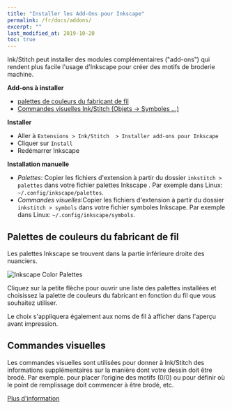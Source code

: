 ```yaml
---
title: "Installer les Add-Ons pour Inkscape"
permalink: /fr/docs/addons/
excerpt: ""
last_modified_at: 2019-10-20
toc: true
---
```

Ink/Stitch peut installer des modules complémentaires ("add-ons") qui rendent plus facile l'usage d'Inkscape pour créer des motifs de broderie machine.

**Add-ons à installer**
* [palettes de couleurs du fabricant de fil](/docs/addons/#thread-manufacturer-color-palettes)
* [Commandes visuelles Ink/Stitch (Objets -> Symboles ...)](/docs/addons/#visual-commands)

**Installer**
* Aller à `Extensions > Ink/Stitch  > Installer add-ons pour Inkscape`
* Cliquer sur `Install`
* Redémarrer Inkscape

**Installation manuelle**
* *Palettes*: Copier les fichiers d'extension à partir du dossier `inkstitch > palettes` dans votre fichier palettes Inkscape . Par exemple dans Linux: `~/.config/inkscape/palettes`.
* *Commandes visuelles*:Copier les fichiers d'extension à partir du dossier `inkstitch > symbols` dans votre fichier symboles Inkscape. Par exemple dans Linux: `~/.config/inkscape/symbols`.

## Palettes de couleurs du fabricant de fil

Les palettes Inkscape se trouvent dans la partie inférieure droite des nuanciers.

![Inkscape Color Palettes](/assets/images/docs/palettes-location.png)

Cliquez sur la petite flèche pour ouvrir une liste des palettes installées et choisissez la palette de couleurs du fabricant en fonction du fil que vous souhaitez utiliser.

Le choix s'appliquera également aux noms de fil à afficher dans l'aperçu avant impression.

## Commandes visuelles

Les commandes visuelles sont utilisées pour donner à Ink/Stitch des informations supplémentaires sur la manière dont votre dessin doit être brodé. Par exemple. pour placer l’origine des motifs (0/0) ou pour définir où le point de remplissage doit commencer à être brodé, etc.

[Plus d'information](/docs/commands/)
